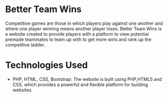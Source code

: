 # Better Team Wins

Competitive games are those in which players play against one another and where one player winning means another player loses. Better Team Wins is a website created to provide players with a platform to view potential premade teammates to team up with to get more wins and rank up the competitive ladder.

# Technologies Used
- PHP, HTML, CSS, Bootstrap: The website is built using PHP,HTML5 and CSS, which provides a powerful and flexible platform for building websites.
